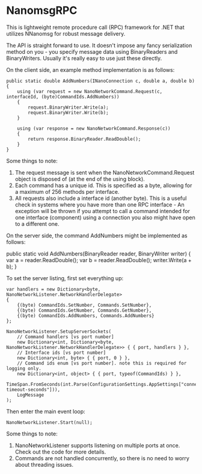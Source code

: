 # NanomsgRPC

This is lightweight remote procedure call (RPC) framework for .NET that
utilizes NNanomsg for robust message delivery.

The API is straight forward to use. It doesn't impose any fancy
serialization method on you - you specify message data using 
BinaryReaders and BinaryWriters. Usually it's really easy to use
just these directly.
 
On the client side, an example method implementation is as follows:

    public static double AddNumbers(INanoConnection c, double a, double b)
    {
        using (var request = new NanoNetworkCommand.Request(c, interfaceId, (byte)CommandIds.AddNumbers))
        {
            request.BinaryWriter.Write(a);
            request.BinaryWriter.Write(b);
        }

        using (var response = new NanoNetworkCommand.Response(c))
        {
            return response.BinaryReader.ReadDouble();
        }
    }

Some things to note:

1. The request message is sent when the NanoNetworkCommand.Request object is disposed of
   (at the end of the using block).
2. Each command has a unique id. This is specified as a byte, allowing for a maximum of
   256 methods per interface.
3. All requests also include a interface id (another byte). This is a useful check in 
   systems where you have more than one RPC interface - An exception will be thrown if
   you attempt to call a command intended for one interface (component) using a connection
   you also might have open to a different one.

On the server side, the command AddNumbers might be implemented as follows:

   public static void AddNumbers(BinaryReader reader, BinaryWriter writer)
   {
       var a = reader.ReadDouble();
       var b = reader.ReadDouble();
       writer.Write(a + b);
   }

To set the server listing, first set everything up:

    var handlers = new Dictionary<byte, NanoNetworkListener.NetworkHandlerDelegate>
    {
        {(byte) CommandIds.SetNumber, Commands.SetNumber},
        {(byte) CommandIds.GetNumber, Commands.GetNumber},
        {(byte) CommandIds.AddNumbers, Commands.AddNumbers}
    };

    NanoNetworkListener.SetupServerSockets(
        // Command handlers [vs port number]
        new Dictionary<int, Dictionary<byte, NanoNetworkListener.NetworkHandlerDelegate>> { { port, handlers } },
        // Interface ids [vs port number]
        new Dictionary<int, byte> { { port, 0 } },
        // Command ids enum [vs port number]. note this is required for logging only.
        new Dictionary<int, object> { { port, typeof(CommandIds) } },
        TimeSpan.FromSeconds(int.Parse(ConfigurationSettings.AppSettings["connection-timeout-seconds"])),
        LogMessage
    );

Then enter the main event loop:

    NanoNetworkListener.Start(null);

Some things to note:

1. NanoNetworkListener supports listening on multiple ports at once. Check out
   the code for more details.
2. Commands are not handled concurrently, so there is no need to worry about
   threading issues.

